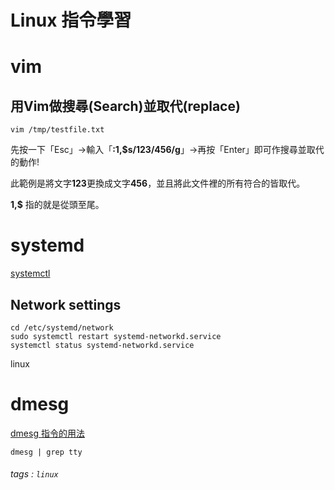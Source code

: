 Linux 指令學習
===

# vim

## 用Vim做搜尋(Search)並取代(replace)
```
vim /tmp/testfile.txt
```



先按一下「Esc」→輸入「**:1,$s/123/456/g**」→再按「Enter」即可作搜尋並取代的動作!

此範例是將文字**123**更換成文字**456**，並且將此文件裡的所有符合的皆取代。

**1,$** 指的就是從頭至尾。





# systemd 
[systemctl](
https://wiki.archlinux.org/index.php/Systemd_(%E6%AD%A3%E9%AB%94%E4%B8%AD%E6%96%87))


## Network settings
 
 ```bash=
 cd /etc/systemd/network
 sudo systemctl restart systemd-networkd.service
 systemctl status systemd-networkd.service
```



linux


# dmesg
[dmesg 指令的用法](https://imsardine.github.io/2016/11/06/dmesg-command/)

```
dmesg | grep tty
```


###### tags : `linux`